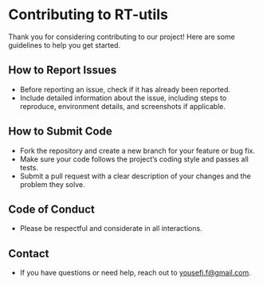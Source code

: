 # Contributing to RT-utils

Thank you for considering contributing to our project! Here are some guidelines to help you get started.

## How to Report Issues
- Before reporting an issue, check if it has already been reported.
- Include detailed information about the issue, including steps to reproduce, environment details, and screenshots if applicable.

## How to Submit Code
- Fork the repository and create a new branch for your feature or bug fix.
- Make sure your code follows the project’s coding style and passes all tests.
- Submit a pull request with a clear description of your changes and the problem they solve.

## Code of Conduct
- Please be respectful and considerate in all interactions.

## Contact
- If you have questions or need help, reach out to yousefi.f@gmail.com.
